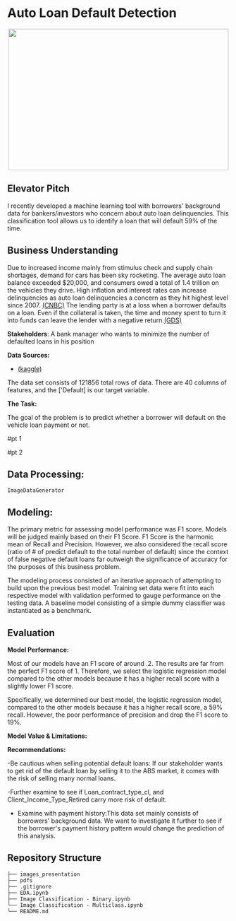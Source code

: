 


# Auto Loan Default Detection

<p align="center">
  <img src = "https://images.barrons.com/im-579406?width=620&size=1.5https://images.barrons.com/im-579406?width=620&size=1.5" width="500" height="320">
</p> 

## Elevator Pitch

I recently developed a machine learning tool with borrowers' background data for bankers/investors who concern about auto loan delinquencies. This classification tool allows us to identify a loan that will default 59% of the time.


## Business Understanding

Due to increased income mainly from stimulus check and supply chain shortages, demand for cars has been sky rocketing. The average auto loan balance exceeded $20,000, and consumers owed a total of 1.4 trillion on the vehicles they drive. High inflation and interest rates can increase delinquencies as auto loan delinquencies a concern as they hit highest level since 2007. <a href="https://www.cnbc.com/video/2022/05/20/auto-loan-delinquencies-come-into-concern-as-they-hit-highest-levels-since-2007-says-bankrate-coms-mcbride.html">(CNBC)</a> The lending party is at a loss when a borrower defaults on a loan. Even if the collateral is taken, the time and money spent to turn it into funds can leave the lender with a negative return.<a href="https://www.gdslink.com/credit-risk-management-process-best-practices-techniques/">(GDS)</a>



**Stakeholders**: A bank manager who wants to minimize the number of defaulted loans in his position



**Data Sources:** 
- <a href ="https://www.kaggle.com/datasets/saurabhbagchi/dish-network-hackathon?select=Test_Dataset.csv">(kaggle)</a>


The data set consists of 121856 total rows of data. There are 40 columns of features, and the ['Default] is our target variable.




**The Task:** 

The goal of the problem is to predict whether a borrower will default on the vehicle loan payment or not. 


#pt 1

#pt 2

## Data Processing:
    
`ImageDataGenerator`  
    

    
## Modeling:
    
The primary metric for assessing model performance was F1 score. Models will be judged mainly based on their F1 Score. F1 Score is the harmonic mean of Recall and Precision. However, we also considered the recall score (ratio of # of predict default to the total number of default) since the context of false negative default loans far outweigh the significance of accuracy for the purposes of this business problem. 
    
The modeling process consisted of an iterative approach of attempting to build upon the previous best model. Training set data were fit into each respective model with validation performed to gauge performance on the testing data. A baseline model consisting of a simple dummy classifier was instantiated as a benchmark. 
    
    


## Evaluation

**Model Performance:**

Most of our models have an F1 score of around .2. The results are far from the perfect F1 score of 1. Therefore, we select the logistic regression model compared to the other models because it has a higher recall score with a slightly lower F1 score. 

Specifically, we determined our best model, the logistic regression model, compared to the other models because it has a higher recall score, a 59% recall. However, the poor performance of precision and drop the F1 score to 19%. 



**Model Value & Limitations:**



**Recommendations:**

-Be cautious when selling potential default loans: If our stakeholder wants to get rid of the default loan by selling it to the ABS market, it comes with the risk of selling many normal loans.

-Further examine to see if Loan_contract_type_cl, and Client_Income_Type_Retired carry more risk of default. 

- Examine with payment history:This data set mainly consists of borrowers' background data. We want to investigate it further to see if the borrower's payment history pattern would change the prediction of this analysis.


## Repository Structure

```
├── images_presentation
├── pdfs
├── .gitignore
├── EDA.ipynb
├── Image Classification - Binary.ipynb
└── Image Classification - Multiclass.ipynb
└── README.md
```




